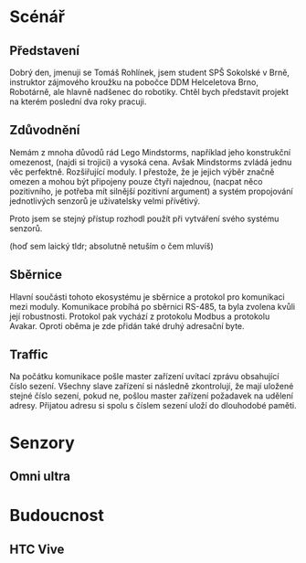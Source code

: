 # Scénář

## Představení <!-- Greenscreen postavy -->
Dobrý den, jmenuji se Tomáš Rohlínek, jsem student SPŠ Sokolské v Brně, instruktor zájmového kroužku na pobočce DDM Helceletova Brno, Robotárně, ale hlavně nadšenec do robotiky.
Chtěl bych představit projekt na kterém poslední dva roky pracuji.

## Zdůvodnění
Nemám z mnoha důvodů rád Lego Mindstorms, například jeho konstrukční omezenost, (najdi si trojici) a vysoká cena. 
Avšak Mindstorms zvládá jednu věc perfektně. Rozšiřující moduly. I přestože, že je jejich výběr značně omezen a mohou být připojeny pouze čtyři najednou, (nacpat něco pozitivního, je potřeba mít silnější pozitivní argument) a systém propojování jednotlivých senzorů je uživatelsky velmi přívětivý.

Proto jsem se stejný přístup rozhodl použít při vytváření svého systému senzorů.

(hoď sem laický tldr; absolutně netuším o čem mluvíš)
## Sběrnice
Hlavní součásti tohoto ekosystému je sběrnice a protokol pro komunikaci mezi moduly.
Komunikace probíhá po sběrnici RS-485, ta byla zvolena kvůli její robustnosti.
Protokol pak vychází z protokolu Modbus a protokolu Avakar.
Oproti oběma je zde přidán také druhý adresační byte.

## Traffic
<!-- Animace protokolu s logem -->

Na počátku komunikace pošle master zařízení uvítací zprávu obsahující číslo sezení.
Všechny slave zařízení si následně zkontrolují, že mají uložené stejné číslo sezení, pokud ne, pošlou master zařízení požadavek na udělení adresy.
Přijatou adresu si spolu s číslem sezení uloží do dlouhodobé paměti.

# Senzory

## Omni ultra

<!-- Vizulizace fungování omni ultra a možných problémů -->

# Budoucnost

## HTC Vive
